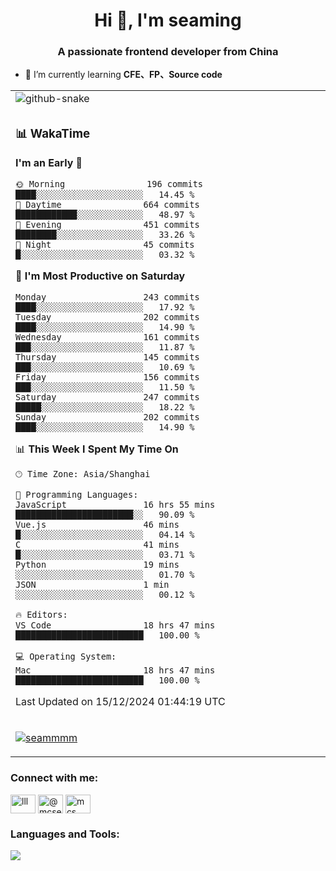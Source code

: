 <h1 align="center">Hi 👋, I'm seaming</h1>
<h3 align="center">A passionate frontend developer from China</h3>

- 🌱 I’m currently learning **CFE、FP、Source code**

<div align="center">

<table>

<tr><td>
  <img alt="github-snake" src="profile-snake-contrib/github-user-contribution.svg"/>
</td></tr>

<tr><td>

### 📊 WakaTime

<!--START_SECTION:waka-->
**I'm an Early 🐤** 

```text
🌞 Morning                196 commits         ████░░░░░░░░░░░░░░░░░░░░░   14.45 % 
🌆 Daytime                664 commits         ████████████░░░░░░░░░░░░░   48.97 % 
🌃 Evening                451 commits         ████████░░░░░░░░░░░░░░░░░   33.26 % 
🌙 Night                  45 commits          █░░░░░░░░░░░░░░░░░░░░░░░░   03.32 % 
```
📅 **I'm Most Productive on Saturday** 

```text
Monday                   243 commits         ████░░░░░░░░░░░░░░░░░░░░░   17.92 % 
Tuesday                  202 commits         ████░░░░░░░░░░░░░░░░░░░░░   14.90 % 
Wednesday                161 commits         ███░░░░░░░░░░░░░░░░░░░░░░   11.87 % 
Thursday                 145 commits         ███░░░░░░░░░░░░░░░░░░░░░░   10.69 % 
Friday                   156 commits         ███░░░░░░░░░░░░░░░░░░░░░░   11.50 % 
Saturday                 247 commits         █████░░░░░░░░░░░░░░░░░░░░   18.22 % 
Sunday                   202 commits         ████░░░░░░░░░░░░░░░░░░░░░   14.90 % 
```


📊 **This Week I Spent My Time On** 

```text
🕑︎ Time Zone: Asia/Shanghai

💬 Programming Languages: 
JavaScript               16 hrs 55 mins      ███████████████████████░░   90.09 % 
Vue.js                   46 mins             █░░░░░░░░░░░░░░░░░░░░░░░░   04.14 % 
C                        41 mins             █░░░░░░░░░░░░░░░░░░░░░░░░   03.71 % 
Python                   19 mins             ░░░░░░░░░░░░░░░░░░░░░░░░░   01.70 % 
JSON                     1 min               ░░░░░░░░░░░░░░░░░░░░░░░░░   00.12 % 

🔥 Editors: 
VS Code                  18 hrs 47 mins      █████████████████████████   100.00 % 

💻 Operating System: 
Mac                      18 hrs 47 mins      █████████████████████████   100.00 % 
```


 Last Updated on 15/12/2024 01:44:19 UTC
<!--END_SECTION:waka-->

</td></tr>

<tr><td>
  <p align="left"> <a href="https://github.com/ryo-ma/github-profile-trophy"><img src="https://github-profile-trophy.vercel.app/?username=seammmm" alt="seammmm" /></a> </p>
</td></tr>
</table>

<h3 align="left">Connect with me:</h3>
<p align="left">
<a href="https://dev.to/lll" target="blank"><img align="center" src="https://raw.githubusercontent.com/rahuldkjain/github-profile-readme-generator/master/src/images/icons/Social/devto.svg" alt="lll" height="30" width="40" /></a>
<a href="https://medium.com/@mcseaming" target="blank"><img align="center" src="https://raw.githubusercontent.com/rahuldkjain/github-profile-readme-generator/master/src/images/icons/Social/medium.svg" alt="@mcseaming" height="30" width="40" /></a>
<a href="https://www.leetcode.com/mcs" target="blank"><img align="center" src="https://raw.githubusercontent.com/rahuldkjain/github-profile-readme-generator/master/src/images/icons/Social/leet-code.svg" alt="mcs" height="30" width="40" /></a>
</p>

<h3 align="left">Languages and Tools:</h3>
<img align="left" src="https://skillicons.dev/icons?i=sass,ts,jest,express,nuxt,firebase,gatsby,js,vue,react,redux,docker,discord,mongodb,stackoverflow,idea,git,vscode,github,gitlab,figma,vite,svg,next,gulp,webpack,bootstrap,jquery,swift,prisma" />
